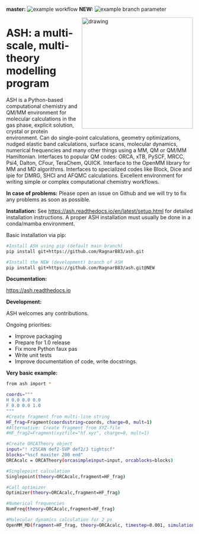 **master:**
![example workflow](https://github.com/RagnarB83/ash/actions/workflows/python-app-conda.yml/badge.svg)
**NEW:**
![example branch parameter](https://github.com/RagnarB83/ash/actions/workflows/python-app-conda.yml/badge.svg?branch=NEW)

<img src="ash-simple-logo-letterbig.png" alt="drawing" width="300" align="right"/>

 # ASH: a multi-scale, multi-theory modelling program
ASH is a Python-based computational chemistry and QM/MM environment for molecular calculations in the gas phase, explicit solution, crystal or protein environment. Can do single-point calculations, geometry optimizations, nudged elastic band calculations, surface scans, molecular dynamics, numerical frequencies and many other things using a MM, QM or QM/MM Hamiltonian.
Interfaces to popular QM codes: ORCA, xTB, PySCF, MRCC, Psi4, Dalton, CFour, TeraChem, QUICK. Interface to the OpenMM library for MM and MD algorithms. Interfaces to specialized codes like Block, Dice and ipie for DMRG, SHCI and AFQMC calculations.
Excellent environment for writing simple or complex computational chemistry workflows.

**In case of problems:**
Please open an issue on Github and we will try to fix any problems as soon as possible.

**Installation:**
See https://ash.readthedocs.io/en/latest/setup.html for detailed installation instructions.
A proper ASH installation must usually be done in a conda/mamba environment.

Basic installation via pip:

```sh
#Install ASH using pip (default main branch)
pip install git+https://github.com/RagnarB83/ash.git

#Install the NEW (development) branch of ASH
pip install git+https://github.com/RagnarB83/ash.git@NEW
 ```


**Documentation:**

 https://ash.readthedocs.io


**Development:**

ASH welcomes any contributions.

Ongoing priorities:
- Improve packaging
- Prepare for 1.0 release
- Fix more Python faux pas
- Write unit tests
- Improve documentation of code, write docstrings.

**Very basic example:**

```sh
from ash import *

coords="""
H 0.0 0.0 0.0
F 0.0 0.0 1.0
"""
#Create fragment from multi-line string
HF_frag=Fragment(coordsstring=coords, charge=0, mult=1)
#Alternative: Create fragment from XYZ-file
#HF_frag2=Fragment(xyzfile="hf.xyz", charge=0, mult=1)

#Create ORCATheory object
input="! r2SCAN def2-SVP def2/J tightscf"
blocks="%scf maxiter 200 end"
ORCAcalc = ORCATheory(orcasimpleinput=input, orcablocks=blocks)

#Singlepoint calculation
Singlepoint(theory=ORCAcalc,fragment=HF_frag)

#Call optimizer
Optimizer(theory=ORCAcalc,fragment=HF_frag)

#Numerical frequencies
NumFreq(theory=ORCAcalc,fragment=HF_frag)

#Molecular dynamics calculation for 2 ps
OpenMM_MD(fragment=HF_frag, theory=ORCAcalc, timestep=0.001, simulation_time=2)

 ```
